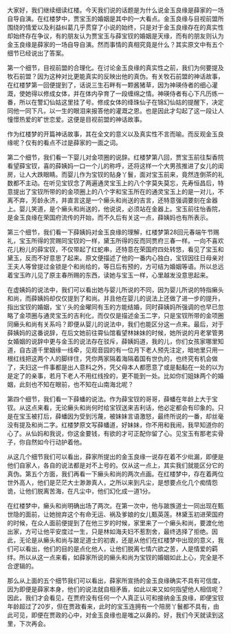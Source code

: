 
大家好，我们继续细读红楼。今天我们说的话题是为什么说金玉良缘是薛家的一场自导自演。在红楼梦中，贾宝玉的婚姻是其中的一大看点。金玉良缘与目视前盟所围绕的情爱以及利益纠葛几乎贯穿了小说的始终，只是对于金玉良缘存在的真实性却始终存在争议，有的朋友认为贾宝玉与薛宝钗的婚姻是天缘，而有的朋友则认为金玉良缘是薛家的一场自导自演。然而事情的真相究竟是什么？其实原文中有五个细节已经说出了答案。

第一个细节，目视前盟的合理化。在讨论金玉良缘的真实性之前，我们为何要提及牧石前盟？因为这种对比更能真实的反映出他的真伪。有关牧石前盟的神话故事，在红楼梦第一回便提到了，话说三生石畔有一颗酱猪草，因为神瑛侍者的细心灌溉，使她得以修成女体，并在体内孕育了一段缠绵之情。神瑛侍者有心下凡历练一番，所以在警幻仙姑这里挂了号。修成女体的绛珠仙子在锦幻仙姑的提醒下，决定同他一同下凡，以一生的眼泪来报答他的灌溉之恩。也是因此才勾起了这一段让人憧憬热爱的旷世恋爱。这便是目视前盟的神话故事。

作为红楼梦的开篇神话故事，其在全文的意义以及真实性不言而喻。而反观金玉良缘呢？仅有的看点不过是薛家的一面之词。

第二个细节，我们看一下婴儿对金项圈的说辞。红楼梦第八回，贾宝玉前往梨香院看望薛宝钗，喜的薛姨妈一口一个儿的称呼，还将这样一个大男孩推进了女儿的闺房，让人大跌眼睛。而婴儿作为宝钗的贴身丫鬟，面对宝玉前来，竟然连倒茶的礼数都不主动。在听见宝钗念了两遍通灵宝玉上的八个字莫失莫忘，先寿恒昌后，特意提出了宝钗所带的的金项圈上的八个字和宝玉所在的通灵宝玉上的是一对儿，不离不弃，芳龄永济，并直言这是一个癞头和尚送的吉言，还特意强调要刻在金器上。婴儿笑道，是个癞头和尚送的，他说说，必须站在金器上。宝玉前往怡香院，是金玉良缘在荣国府流传的开始，而不久后有关这一点，薛姨妈也有所表示。

第三个细节，我们看一下薛姨妈对金玉良缘的理解，红楼梦第28回元春端午节赐礼，宝玉所得的赏赐同宝钗的一样，黛玉所得的反而同贾府三春一样。一向不喜欢花儿粉儿的薛宝钗，不仅带起了红蛇串，还特意在荣国府四处转悠，看见了宝玉和黛玉，反而不好意思了起来。原文便描述了他的一番内心独白，宝钗因往日母亲对王夫人等曾提过金锁是个和尚给的，等日后有预的，方可结为婚姻等语。所以总远着宝玉昨儿见了原主春所赐的东西，读她与宝玉一样，心里越发没意思起来。

在虚姨妈的说法中，我们可以看出她与婴儿所说的不同，因为婴儿所说的特指癞头和尚，而薛姨妈却仅仅提到了和尚。并且他在婴儿的说法上还做了进一步的提升，指出宝钗的婚姻，宝丫头的金曜同有玉的方能结婚，同时薛姨妈所强调的也早已忽略了金项圈与通灵宝玉的吉利化，而仅仅是描述金玉二字，只是宝钗所带的金项圈同癞头和尚有关系吗？即便从婴儿的说法中，我们也能区分这一点来。最后，对于薛姨妈的这番说辞，在后文她前往霄仙馆看望林妹妹的时候，她所说的月老掌管男女婚姻的说辞中更与金玉的说法存在驳斥，薛姨妈道，我的儿，你们女孩家哪里知道，自古道千里姻缘一线牵，见观音园的有一位月下老人预先注定，暗地里只用一根红线把这两个人的脚绊住，凭你两家隔着海隔着国有世仇的，也终究有机会做了，夫妇这一件事都是出人意料之外，凭父母本人都愿意了或是黏黏在一处的以为是定了的亲事，若月下老人不用红线拴的，更不能到一处。比如你们姐妹两个的婚姻，此刻也不知在眼前，也不知在山南海北呢？

第四个细节，我们看一下薛蟠的说法。作为薛宝钗的哥哥，薛蟠在年龄上大于宝钗。从这点来看，无论癞头和尚何时给宝钗送来吉利话，他必定都会有印象的。只是在宝玉被打后，薛蟠因为受到污蔑，被妹妹言语激怒，最终所说的一番，却丝毫没有提及和尚二字。红楼梦原文写薛蟠道，好妹妹，你不用和我闹，我早知道你的心了。从仙妈和我说，你这金要钱，有欲的才可正配你留了心。见宝玉有那老实骨子，你自然如今行动护着他。

从这几个细节我们可以看出，薛家所提出的金玉良缘一说存在着不少纰漏，即便是他们自家人，各自的说法都是对不上号的。仅从这一点上，其实我们就能区分它的真伪。第五个方面，我们再看一下癞头和尚的两次点画。在红楼梦中，存在着两位世外高人，他们是茫茫大士渺渺真人，之所以来到凡尘，是想要点化几个痴情怨诡，让他们脱离苦海，在凡尘中，他们幻化成一道1分。

在红楼梦中，癞头和尚明确出场了两次。在第一次中，他与跛族道士一同出现在甄世隐的面前，让她抛弃这个有命无运、祸及爹娘的女儿甄英莲。林黛玉初进荣国府的时候，在众人面前便提到了在他三岁的时候，家里来了一个癞头和尚，要渡化他出家，方可让他平安度过一生，只是林如海夫妇不惹割舍，最终选择了拒绝。因此，无论是从癞头和尚与跛足道士的初衷，还是从他们在红楼梦中出现的意义，我们可以看出，他们的目的是点化他人，让他们脱离七情六欲之苦，人是情爱的羁绊。所以从这一点来看，如薛家所说的癞头和尚为宝钗的婚姻如此上心，完全是不合逻辑的。

那么从上面的五个细节我们可以看出，薛家所宣扬的金玉良缘确实不具有可信度，因为即便是薛家本身，他们的说法就自相矛盾，如此以来又如何指望他人相信呢？因此，我们才会看见，在贾府没有任何一个人真正认可和接纳金玉良缘，即便宝钗年龄超过了20岁，但在贾政看来，此时的宝玉连拥有一个陪房丫鬟都不具有，由此可见，即便在贾政的心中，对金玉良缘也是嗤之以鼻的。好，我们今天就读到这里，下次再会。



